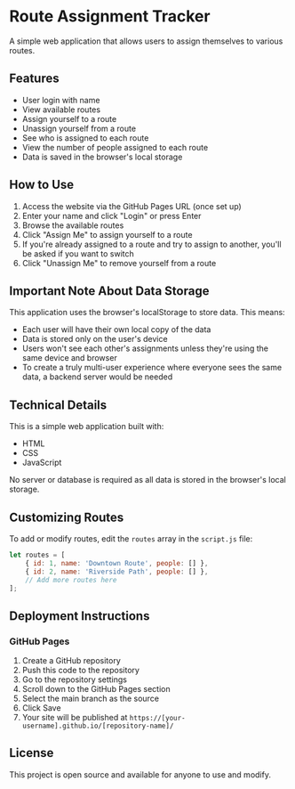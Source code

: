 # Route Assignment Tracker

A simple web application that allows users to assign themselves to various routes.

## Features

- User login with name
- View available routes
- Assign yourself to a route
- Unassign yourself from a route
- See who is assigned to each route
- View the number of people assigned to each route
- Data is saved in the browser's local storage

## How to Use

1. Access the website via the GitHub Pages URL (once set up)
2. Enter your name and click "Login" or press Enter
3. Browse the available routes
4. Click "Assign Me" to assign yourself to a route
5. If you're already assigned to a route and try to assign to another, you'll be asked if you want to switch
6. Click "Unassign Me" to remove yourself from a route

## Important Note About Data Storage

This application uses the browser's localStorage to store data. This means:

- Each user will have their own local copy of the data
- Data is stored only on the user's device
- Users won't see each other's assignments unless they're using the same device and browser
- To create a truly multi-user experience where everyone sees the same data, a backend server would be needed

## Technical Details

This is a simple web application built with:
- HTML
- CSS
- JavaScript

No server or database is required as all data is stored in the browser's local storage.

## Customizing Routes

To add or modify routes, edit the `routes` array in the `script.js` file:

```javascript
let routes = [
    { id: 1, name: 'Downtown Route', people: [] },
    { id: 2, name: 'Riverside Path', people: [] },
    // Add more routes here
];
```

## Deployment Instructions

### GitHub Pages

1. Create a GitHub repository
2. Push this code to the repository
3. Go to the repository settings
4. Scroll down to the GitHub Pages section
5. Select the main branch as the source
6. Click Save
7. Your site will be published at `https://[your-username].github.io/[repository-name]/`

## License

This project is open source and available for anyone to use and modify. 